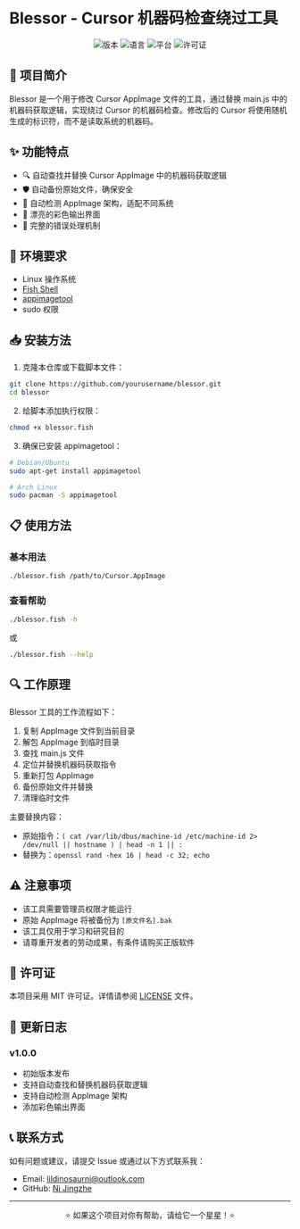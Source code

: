 # Blessor - Cursor 机器码检查绕过工具

<div align="center">
  <img src="https://img.shields.io/badge/version-1.0.0-blue.svg?style=flat-square" alt="版本">
  <img src="https://img.shields.io/badge/language-fish-green.svg?style=flat-square" alt="语言">
  <img src="https://img.shields.io/badge/platform-Linux-lightgrey.svg?style=flat-square" alt="平台">
  <img src="https://img.shields.io/badge/license-MIT-orange.svg?style=flat-square" alt="许可证">
</div>

## 📝 项目简介

Blessor 是一个用于修改 Cursor AppImage 文件的工具，通过替换 main.js 中的机器码获取逻辑，实现绕过 Cursor 的机器码检查。修改后的 Cursor 将使用随机生成的标识符，而不是读取系统的机器码。

## ✨ 功能特点

- 🔍 自动查找并替换 Cursor AppImage 中的机器码获取逻辑
- 🛡️ 自动备份原始文件，确保安全
- 🔄 自动检测 AppImage 架构，适配不同系统
- 🎨 漂亮的彩色输出界面
- 💼 完整的错误处理机制

## 🔧 环境要求

- Linux 操作系统
- [Fish Shell](https://fishshell.com/)
- [appimagetool](https://github.com/AppImage/AppImageKit)
- sudo 权限

## 📥 安装方法

1. 克隆本仓库或下载脚本文件：

```bash
git clone https://github.com/yourusername/blessor.git
cd blessor
```

2. 给脚本添加执行权限：

```bash
chmod +x blessor.fish
```

3. 确保已安装 appimagetool：

```bash
# Debian/Ubuntu
sudo apt-get install appimagetool

# Arch Linux
sudo pacman -S appimagetool
```

## 📋 使用方法

### 基本用法

```bash
./blessor.fish /path/to/Cursor.AppImage
```

### 查看帮助

```bash
./blessor.fish -h
```
或
```bash
./blessor.fish --help
```

## 🔍 工作原理

Blessor 工具的工作流程如下：

1. 复制 AppImage 文件到当前目录
2. 解包 AppImage 到临时目录
3. 查找 main.js 文件
4. 定位并替换机器码获取指令
5. 重新打包 AppImage
6. 备份原始文件并替换
7. 清理临时文件

主要替换内容：
- 原始指令：`( cat /var/lib/dbus/machine-id /etc/machine-id 2> /dev/null || hostname ) | head -n 1 || :`
- 替换为：`openssl rand -hex 16 | head -c 32; echo`

## ⚠️ 注意事项

- 该工具需要管理员权限才能运行
- 原始 AppImage 将被备份为 `[原文件名].bak`
- 该工具仅用于学习和研究目的
- 请尊重开发者的劳动成果，有条件请购买正版软件

## 📜 许可证

本项目采用 MIT 许可证。详情请参阅 [LICENSE](LICENSE) 文件。

## 🔄 更新日志

### v1.0.0
- 初始版本发布
- 支持自动查找和替换机器码获取逻辑
- 支持自动检测 AppImage 架构
- 添加彩色输出界面

## 📞 联系方式

如有问题或建议，请提交 Issue 或通过以下方式联系我：

- Email: lildinosaurni@outlook.com
- GitHub: [Ni Jingzhe](https://github.com/NiJingzhe)

---

<div align="center">
⭐ 如果这个项目对你有帮助，请给它一个星星！⭐
</div> 